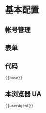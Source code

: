 <script lang="ts" setup>
import ChangeUser from './ChangeUser.vue'

import { storeToRefs } from 'pinia';
import { ref, onMounted, computed } from 'vue'
import useConfigStore from '@store/config'
import { useConfigSchema } from '@data/configSchema'
import { isBiliCookie } from '@utils/cookie'
import VueForm from '@lljj/vue3-form-naive';

const schema = useConfigSchema()

const configStore = useConfigStore()
const { users, index } = storeToRefs(configStore)

const user = computed(() => users.value[index.value])


const baseSchema = computed(() => {
    Reflect.set(schema.value['baseSchema']['properties']['cookie'], 'ui:hidden', user.value.name === '公共配置')
  return schema.value['baseSchema']
})

const base = computed(()=>{
  const {cookie,createCookieDay,apiDelay,dailyRunTime,userAgent} = user.value.config
  return {cookie,createCookieDay,apiDelay,dailyRunTime,userAgent}
})

const userAgent = ref('')

onMounted(()=>{
  userAgent.value = window.navigator.userAgent
})

const formProps = {
  layoutColumn: 1,
};

const uiSchema = {
  'ui:width': {
    width: '50%',
  },
};

const submit = (data: any) => {
  console.log(data);
};

const formFooter = {
  show: false,
};

const change = ({newValue}) => {
  users.value[index.value].config = {...users.value[index.value].config,...newValue}
}

const rules = [{
        rule: 'cookie',
        validator(value, _rootFormData) {
            if (!isBiliCookie(value)) return 'Cookie 校验不通过，请注意 Cookie是否满足脚本要求（至少存在 bili_jct， SESSDATA， DedeUserID，且长度大于90）';
        }
}];

const customRule = ({field, value, rootFormData, callback}) => {
    for(const ruleItem of rules) {
        // String | Regx
        if ((String(ruleItem.rule) === ruleItem.rule && ruleItem.rule === field)
                || (Object.prototype.toString.call(ruleItem.rule) === '[object RegExp]' && ruleItem.rule.test(field))
        ) {
            const error = ruleItem.validator(value, rootFormData);
            // 停止继续校验
            if (error) return callback(error);
        }
    }
    return callback()
}
</script>

# 基本配置

## 帐号管理

<ChangeUser></ChangeUser>

## 表单

<div class="form">
    <vue-form
      :modelValue="base"
      :schema="baseSchema"
      :form-props="formProps"
      :ui-schema="uiSchema"
      :formFooter="formFooter"
      :custom-rule="customRule"
      @submit="submit"
      @change="change"
    ></vue-form>
  </div>

## 代码

```json-vue
{{base}}
```

## 本浏览器 UA

```text-vue
{{userAgent}}
```
